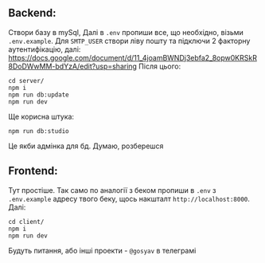 ## Backend:

  Створи базу в mySql, Далі в `.env` пропиши все, що необхідно, візьми `.env.example`. Для `SMTP_USER` створи ліву пошту та підключи 2 факторну аутентифікацію, далі: https://docs.google.com/document/d/11_4joamBWNDj3ebfa2_8opw0KRSkR8DoDWwMM-bdYzA/edit?usp=sharing
  Після цього:

  ```
  cd server/
  npm i
  npm run db:update
  npm run dev
  ```

  Ще корисна штука:
  ```
  npm run db:studio
  ```
  Це якби адмінка для бд. Думаю, розберешся

## Frontend:

  Тут простіше. Так само по аналогії з беком пропиши в `.env` з `.env.example` адресу твого беку, щось накшталт `http://localhost:8000`. Далі:

  ```
  cd client/
  npm i
  npm run dev
  ```

  Будуть питання, або інші проекти - `@gosyav` в телеграмі